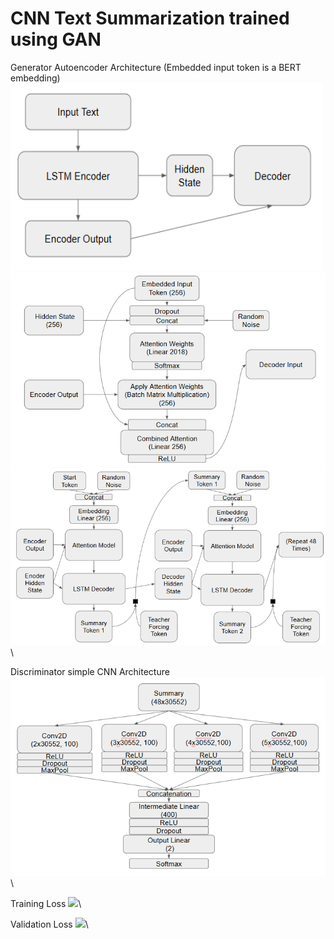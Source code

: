 # CNN Text Summarization trained using GAN

Generator Autoencoder Architecture
(Embedded input token is a BERT embedding)
<img src="./Generator_Encoder.PNG" width=500 height=300/>\
<img src="./Generator_Attention.PNG"/>\
<img src="./Generator_Decoder.PNG"/>\

Discriminator simple CNN Architecture
<img src="./Discriminator.PNG"/>\

Training Loss
<img src="./120epochloss.PNG"/>\

Validation Loss
<img src="./120epochvalloss.PNG"/>\



